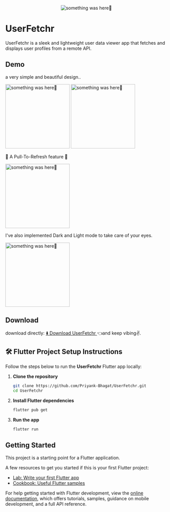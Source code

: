 
<p align="center">
    <img src="https://github.com/user-attachments/assets/ef353099-476f-47fc-8a35-42d4944c17c4" alt="something was here🤔">
</p>

# UserFetchr

UserFetchr is a sleek and lightweight user data viewer app that fetches and displays user profiles from a remote API.

## Demo

a very simple and beautiful design..

<p> 
  <img width="200" src="https://github.com/user-attachments/assets/9b5f63b3-0bec-46ba-ae8b-411cee928ec5" alt="something was here🤔">
    <img width="200" src="https://github.com/user-attachments/assets/defb6e23-b761-499f-a3de-eac283d28894" alt="something was here🤔">
</p>


📜 A Pull-To-Refresh feature 📜
<p>
  <img width="200" src="https://github.com/user-attachments/assets/8757e1f6-bc71-4260-9f42-592c5ac161af" alt="something was here🤔">
</p>


I've also implemented Dark and Light mode to take care of your eyes.

<p>
  <img width="200" src="https://github.com/user-attachments/assets/0b61ee4d-04d2-446a-8114-05e711f5e1dc" alt="something was here🤔">
</p>






## Download
download directly: 
[⬇️ Download UserFetchr ](https://drive.google.com/file/d/1lhpd3F2m0xPghhdca3lh7BZtxTU3TDEA/view?usp=drive_link)👈and keep vibing✌️.




## 🛠️ Flutter Project Setup Instructions

Follow the steps below to run the **UserFetchr** Flutter app locally:

1. **Clone the repository**
   ```bash
   git clone https://github.com/Priyank-Bhagat/UserFetchr.git
   cd UserFetchr
   
2. **Install Flutter dependencies**
   ```bash
   flutter pub get

3. **Run the app**
   ```bash
   flutter run


## Getting Started

This project is a starting point for a Flutter application.

A few resources to get you started if this is your first Flutter project:

- [Lab: Write your first Flutter app](https://docs.flutter.dev/get-started/codelab)
- [Cookbook: Useful Flutter samples](https://docs.flutter.dev/cookbook)

For help getting started with Flutter development, view the
[online documentation](https://docs.flutter.dev/), which offers tutorials,
samples, guidance on mobile development, and a full API reference.

